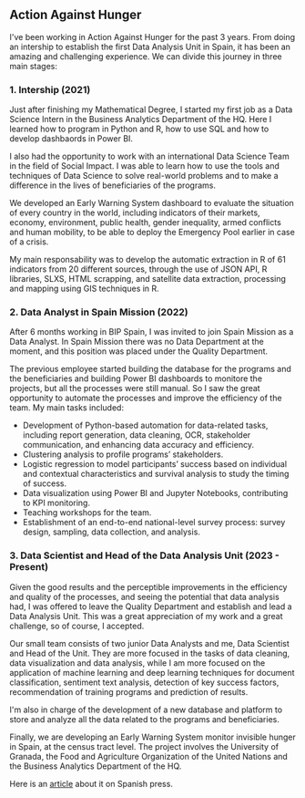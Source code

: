 ## Action Against Hunger

I've been working in Action Against Hunger for the past 3 years. From doing an intership to establish the first Data Analysis Unit in Spain, it has been an amazing and challenging experience.
We can divide this journey in three main stages:

### 1. Intership (2021)

Just after finishing my Mathematical Degree, I started my first job as a Data Science Intern in the Business Analytics Department of the HQ. Here I learned how to program in Python and R, how to use SQL and how to develop dashbaords in Power BI. 

I also had the opportunity to work with an international Data Science Team in the field of Social Impact. I was able to learn how to use the tools and techniques of Data Science to solve real-world problems and to make a difference in the lives of beneficiaries of the programs.

We developed an Early Warning System dashboard to evaluate the situation of every country in the world, including indicators of their markets, economy, environment, public health, gender inequality, armed conflicts and human mobility, to be able to deploy the Emergency Pool earlier in case of a crisis.

My main responsability was to develop the automatic extraction in R of 61 indicators from 20 different sources, through the use of JSON API, R libraries, SLXS, HTML scrapping, and satellite data extraction, processing and mapping using GIS techniques in R.

### 2. Data Analyst in Spain Mission (2022)

After 6 months working in BIP Spain, I was invited to join Spain Mission as a Data Analyst. In Spain Mission there was no Data Department at the moment, and this position was placed under the Quality Department. 

The previous employee started building the database for the programs and the beneficiaries and building Power BI dashboards to monitore the projects, but all the processes were still manual. So I saw the great opportunity to automate the processes and improve the efficiency of the team. My main tasks included:

- Development of Python-based automation for data-related tasks, including report generation, data cleaning, OCR, stakeholder communication, and enhancing data accuracy and efficiency.
- Clustering analysis to profile programs’ stakeholders.
- Logistic regression to model participants’ success based on individual and contextual characteristics and survival analysis to study the timing of success.
- Data visualization using Power BI and Jupyter Notebooks, contributing to KPI monitoring.
- Teaching workshops for the team.
- Establishment of an end-to-end national-level survey process: survey design, sampling, data collection, and analysis.

### 3. Data Scientist and Head of the Data Analysis Unit (2023 - Present)

Given the good results and the perceptible improvements in the efficiency and quality of the processes, and seeing the potential that data analysis had, I was offered to leave the Quality Department and establish and lead a Data Analysis Unit. This was a great appreciation of my work and a great challenge, so of course, I accepted.

Our small team consists of two junior Data Analysts and me, Data Scientist and Head of the Unit. They are more focused in the tasks of data cleaning, data visualization and data analysis, while I am more focused on the application of machine learning and deep learning techniques for document classification, sentiment text analysis, detection of key success factors, recommendation of training programs and prediction of results. 

I'm also in charge of the development of a new database and platform to store and analyze all the data related to the programs and beneficiaries.

Finally, we are developing an Early Warning System monitor invisible hunger in Spain, at the census tract level. The project involves the University of Granada, the Food and Agriculture Organization of the United Nations and the Business Analytics Department of the HQ. 

Here is an [article](https://www.europapress.es/epsocial/cooperacion-desarrollo/noticia-accion-contra-hambre-lanza-sistema-alerta-temprana-monitorear-hambre-invisible-regiones-espana-20240312165030.html) about it on Spanish press.


